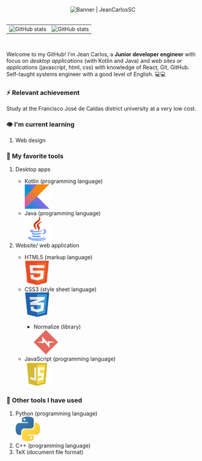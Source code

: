 <!---
  All small icons are in 64px^2 
-->
<div align="center">
  <img alt="Banner | JeanCarlosSC" src="banner.gif">
</div>

<br>

<table border="0">
  <tbody>
    <tr>
      <td border="0">
        <a>
          <img alt="GitHub stats" src="https://github-readme-stats.vercel.app/api?username=JeanCarlosSC&show_icons=true&hide_border=true&title_color=6CA0FF&icon_color=6CA0FF&bg_color=151515&text_color=c8c8c8" />
        </a>
      </td>
      <td border="0">
        <a>
          <img alt="GitHub stats" src="https://github-readme-stats.vercel.app/api/top-langs/?username=JeanCarlosSC&layout=compact&title_color=6CA0FF&icon_color=6CA0FF&bg_color=151515&text_color=c8c8c8&hide_border=tru)](https://github.com/anuraghazra/github-readme-stats">
        </a>
      </td>
    </tr>
  </tbody>
</table>

<br>

<p>
  Welcome to my GitHub! I'm Jean Carlos, a <b>Junior developer engineer</b> with focus on <i>desktop applications</i> (with Kotlin and Java) and <i>web sites or applications</i> (javascript, html, css) with knowledge of React, Git, GitHub. Self-taught systems engineer with a good level of English. 💻💻
</p>

<h3> ⚡ Relevant achievement</h3>

<p> Study at the Francisco José de Caldas district university at a very low cost.</p>

<h3> 👁 I'm current learning</h3>

<ol>
  <li> Web design</li>
</ol>

<h3> 🧰 My favorite tools</h3>

<ol>
  <li>Desktop apps</li>

  <ul>
    <li>Kotlin (programming language)</li>
    <img src="images/kotlin.png" width="64px" height="64px">
    <li>Java (programming language)</li>
    <img src="images/java.png" width="64px" height="64px">
  </ul>
  
  <li>Website/ web application</li>

  <ul>
    <li>HTML5 (markup language)</li>
    <img src="images/html5.svg" width="64px" height="64px">
    <li>CSS3 (style sheet language)</li>
    <img src="images/css3.svg" width="64px" height="64px">
    <ul>
      <li>Normalize (library)</li>
      <img src="images/normalize.svg" width="64px" height="64px">
    </ul>
    <li>JavaScript (programming language)</li>
      <img src="images/js.jpg" width="64px" height="64px">
    <!--
    <ul>
      <li>React (library)</li>
    </ul>
    <li>PHP (programming language)</li>
    -->
  </ul>
  <!--
  <li>Backend</li>
  
  <ul>
    <li>SQL</li>
  </ul>
  -->
</ol>

<h3> 🧰 Other tools I have used</h3>

<ol>
  <li>Python (programming language)</li>
  <img src="images/python.svg" width="64px" height="64px">
  <li>C++ (programming language)</li>
  <li>TeX (document file format)</li>
 </ol>

